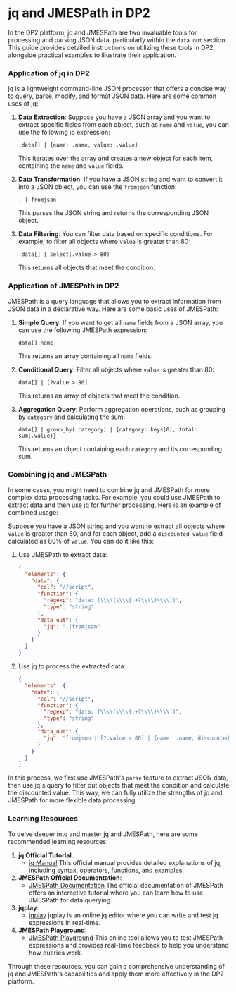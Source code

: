 # jq and JMESPath in DP2

In the DP2 platform, jq and JMESPath are two invaluable tools for processing and parsing JSON data, particularly within the `data out` section. This  guide provides detailed instructions on utilizing these tools in DP2, alongside practical examples to illustrate their application.


### Application of jq in DP2

jq is a lightweight command-line JSON processor that offers a concise way to query, parse, modify, and format JSON data. Here are some common uses of jq:

1. **Data Extraction**:
   Suppose you have a JSON array and you want to extract specific fields from each object, such as `name` and `value`, you can use the following jq expression:

   ```
   .data[] | {name: .name, value: .value}
   ```

   This iterates over the array and creates a new object for each item, containing the `name` and `value` fields.

2. **Data Transformation**:
   If you have a JSON string and want to convert it into a JSON object, you can use the `fromjson` function:

   ```
   . | fromjson
   ```

   This parses the JSON string and returns the corresponding JSON object.

3. **Data Filtering**:
   You can filter data based on specific conditions. For example, to filter all objects where `value` is greater than 80:

   ```
   .data[] | select(.value > 80)
   ```

   This returns all objects that meet the condition.

### Application of JMESPath in DP2

JMESPath is a query language that allows you to extract information from JSON data in a declarative way. Here are some basic uses of JMESPath:

1. **Simple Query**:
   If you want to get all `name` fields from a JSON array, you can use the following JMESPath expression:

   ```
   data[].name
   ```

   This returns an array containing all `name` fields.

2. **Conditional Query**:
   Filter all objects where `value` is greater than 80:

   ```
   data[] | [?value > 80]
   ```

   This returns an array of objects that meet the condition.

3. **Aggregation Query**:
   Perform aggregation operations, such as grouping by `category` and calculating the sum:

   ```
   data[] | group_by(.category) | {category: keys[0], total: sum(.value)}
   ```

   This returns an object containing each `category` and its corresponding sum.

### Combining jq and JMESPath

In some cases, you might need to combine jq and JMESPath for more complex data processing tasks. For example, you could use JMESPath to extract data and then use jq for further processing. Here is an example of combined usage:

Suppose you have a JSON string and you want to extract all objects where `value` is greater than 80, and for each object, add a `discounted_value` field calculated as 80% of `value`. You can do it like this:

1. Use JMESPath to extract data:

   ```json
   {
     "elements": {
       "data": {
         "col": "//script",
         "function": {
           "regexp": "data: (\\\\[\\\\{.+?\\\\}\\\\])",
           "type": "string"
         },
         "data_out": {
           "jq": ".|fromjson"
         }
       }
     }
   }
   ```

2. Use jq to process the extracted data:

   ```json
   {
     "elements": {
       "data": {
         "col": "//script",
         "function": {
           "regexp": "data: (\\\\[\\\\{.+?\\\\}\\\\])",
           "type": "string"
         },
         "data_out": {
           "jq": "fromjson | [?.value > 80] | {name: .name, discounted_value: .value * 0.8}"
         }
       }
     }
   }
   ```

In this process, we first use JMESPath's `parse` feature to extract JSON data, then use jq's query to filter out objects that meet the condition and calculate the discounted value. This way, we can fully utilize the strengths of jq and JMESPath for more flexible data processing.

### Learning Resources

To delve deeper into and master jq and JMESPath, here are some recommended learning resources:

1. **jq Official Tutorial**:
   - [jq Manual](https://stedolan.github.io/jq/manual/)
     This official manual provides detailed explanations of jq, including syntax, operators, functions, and examples.
2. **JMESPath Official Documentation**:
   - [JMESPath Documentation](http://jmespath.org/tutorial.html)
     The official documentation of JMESPath offers an interactive tutorial where you can learn how to use JMESPath for data querying.
3. **jqplay**:
   - [jqplay](https://jqplay.org/)
     jqplay is an online jq editor where you can write and test jq expressions in real-time.
4. **JMESPath Playground**:
   - [JMESPath Playground](https://jmespath.org)
     This online tool allows you to test JMESPath expressions and provides real-time feedback to help you understand how queries work.

Through these resources, you can gain a comprehensive understanding of jq and JMESPath's capabilities and apply them more effectively in the DP2 platform.
